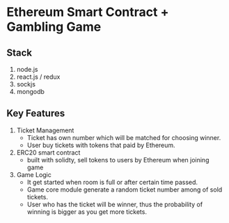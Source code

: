 # Ethereum Smart Contract + Gambling Game

## Stack
   1. node.js
   2. react.js / redux
   3. sockjs
   4. mongodb

## Key Features
   1. Ticket Management 
      - Ticket has own number which will be matched for choosing winner.
      - User buy tickets with tokens that paid by Ethereum.
   2. ERC20 smart contract 
      - built with solidty, sell tokens to users by Ethereum when joining game
   3. Game Logic 
      
      - It get started when room is full or after certain time passed.
      - Game core module generate a random ticket number among of sold tickets.
      - User who has the ticket will be winner, thus the probability of winning is bigger as you get more tickets. 

